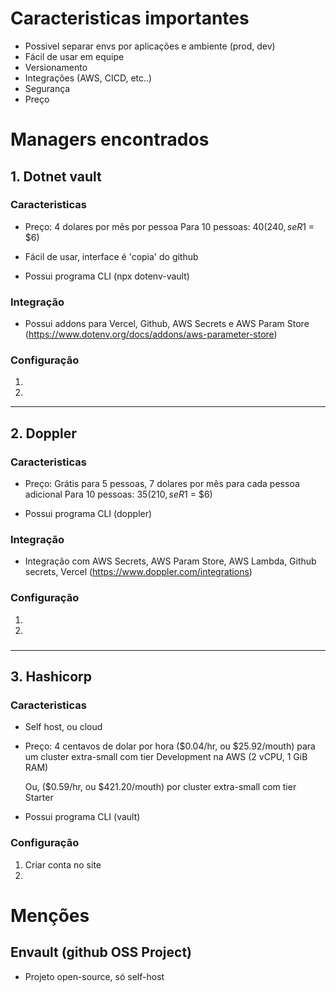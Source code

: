 # Caracteristicas importantes

- Possivel separar envs por aplicações e ambiente (prod, dev)
- Fácil de usar em equipe
- Versionamento
- Integrações (AWS, CICD, etc..)
- Segurança
- Preço

# Managers encontrados

## 1. Dotnet vault

### Caracteristicas

- Preço: 4 dolares por mês por pessoa
  Para 10 pessoas: $40 (240, se R$1 = $6)

- Fácil de usar, interface é 'copia' do github

- Possui programa CLI (npx dotenv-vault)

### Integração

- Possui addons para Vercel, Github, AWS Secrets e AWS Param Store (https://www.dotenv.org/docs/addons/aws-parameter-store)

### Configuração

1.
2.

---

## 2. Doppler

### Caracteristicas

- Preço: Grátis para 5 pessoas, 7 dolares por mês para cada pessoa adicional
  Para 10 pessoas: $35 (210, se R$1 = $6)

- Possui programa CLI (doppler)

### Integração

- Integração com AWS Secrets, AWS Param Store, AWS Lambda, Github secrets, Vercel (https://www.doppler.com/integrations)

### Configuração

1.
2.

###

---

## 3. Hashicorp

### Caracteristicas

- Self host, ou cloud

- Preço: 4 centavos de dolar por hora ($0.04/hr, ou $25.92/mouth) para um cluster extra-small com tier Development na AWS (2 vCPU, 1 GiB RAM)

  Ou, ($0.59/hr, ou $421.20/mouth) por cluster extra-small com tier Starter

- Possui programa CLI (vault)

### Configuração

1. Criar conta no site
2.

# Menções

## Envault (github OSS Project)

- Projeto open-source, só self-host
